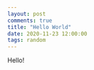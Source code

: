```yaml
---
layout: post
comments: true
title: "Hello World"
date: 2020-11-23 12:00:00
tags: random
---
```


Hello!
